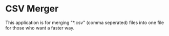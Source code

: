 # CSV Merger
This application is for merging "*.csv" (comma seperated) files into one file for those who want a faster way.
